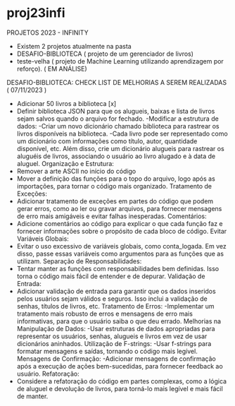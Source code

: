 # proj23infi
PROJETOS 2023 - INFINITY
- Existem 2 projetos atualmente na pasta
- DESAFIO-BIBLIOTECA ( projeto de um gerenciador de livros)
- teste-velha ( projeto de Machine Learning utilizando aprendizagem por reforço). ( EM ANÁLISE)

DESAFIO-BIBLIOTECA: CHECK LIST DE MELHORIAS A SEREM REALIZADAS ( 07/11/2023 )
- Adicionar 50 livros a biblioteca [x]
- Definir biblioteca JSON para que os alugueis, baixas e lista de livros sejam salvos quando o arquivo for fechado.
-Modificar a estrutura de dados:
-Criar um novo dicionário chamado biblioteca para rastrear os livros disponíveis na biblioteca. 
-Cada livro pode ser representado como um dicionário com informações como título, autor, quantidade disponível, etc. 
Além disso, crie um dicionário alugueis para rastrear os aluguéis de livros, associando o usuário ao livro alugado e à data de aluguel.
Organização e Estrutura:
- Remover a arte ASCII no início do código
- Mover a definição das funções para o topo do arquivo, logo após as importações, para tornar o código mais organizado.
Tratamento de Exceções:
- Adicionar tratamento de exceções em partes do código que podem gerar erros, como ao ler ou gravar arquivos, para fornecer mensagens de erro mais amigáveis e evitar falhas inesperadas.
Comentários:
- Adicione comentários ao código para explicar o que cada função faz e fornecer informações sobre o propósito de cada bloco de código.
Evitar Variáveis Globais:
- Evitar o uso excessivo de variáveis globais, como conta_logada. Em vez disso, passe essas variáveis como argumentos para as funções que as utilizam.
Separação de Responsabilidades:
- Tentar manter as funções com responsabilidades bem definidas. Isso torna o código mais fácil de entender e de depurar.
Validação de Entrada:
- Adicionar validação de entrada para garantir que os dados inseridos pelos usuários sejam válidos e seguros. Isso inclui a validação de senhas, títulos de livros, etc.
Tratamento de Erros:
-Implementar um tratamento mais robusto de erros e mensagens de erro mais informativas, para que o usuário saiba o que deu errado.
Melhorias na Manipulação de Dados:
-Usar estruturas de dados apropriadas para representar os usuários, senhas, alugueis e livros em vez de usar dicionários aninhados.
Utilização de F-strings:
-Usar f-strings para formatar mensagens e saídas, tornando o código mais legível.
Mensagens de Confirmação:
-Adicionar mensagens de confirmação após a execução de ações bem-sucedidas, para fornecer feedback ao usuário.
Refatoração:
- Considere a refatoração do código em partes complexas, como a lógica de aluguel e devolução de livros, para torná-lo mais legível e mais fácil de manter.
